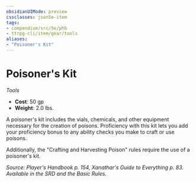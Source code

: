 ```yaml
---
obsidianUIMode: preview
cssclasses: json5e-item
tags:
- compendium/src/5e/phb
- ttrpg-cli/item/gear/tools
aliases: 
- "Poisoner's Kit"
---
```

# Poisoner's Kit
*Tools*  

- **Cost**: 50 gp
- **Weight**: 2.0 lbs.

A poisoner's kit includes the vials, chemicals, and other equipment necessary for the creation of poisons. Proficiency with this kit lets you add your proficiency bonus to any ability checks you make to craft or use poisons.

Additionally, the "Crafting and Harvesting Poison" rules require the use of a poisoner's kit.

*Source: Player's Handbook p. 154, Xanathar's Guide to Everything p. 83. Available in the SRD and the Basic Rules.*